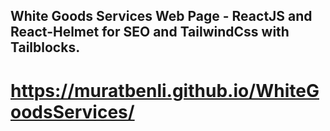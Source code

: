 ## White Goods Services Web Page - ReactJS and React-Helmet for SEO and TailwindCss with Tailblocks.


# https://muratbenli.github.io/WhiteGoodsServices/
